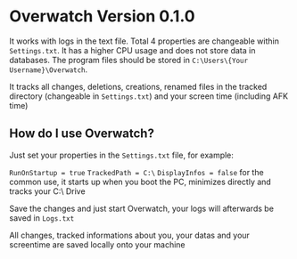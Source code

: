 # Overwatch Version 0.1.0
 It works with logs in the text file. Total 4 properties are changeable within `Settings.txt`. It has a higher CPU usage and does not store data in databases. 
 The program files should be stored in `C:\Users\{Your Username}\Overwatch`.
 
 It tracks all changes, deletions, creations, renamed files in the tracked directory (changeable in `Settings.txt`) and your screen time (including AFK time) 

## How do I use Overwatch?
Just set your properties in the `Settings.txt` file, for example:

`RunOnStartup = true`
`TrackedPath = C:\`
`DisplayInfos = false`
for the common use, it starts up when you boot the PC, minimizes directly and tracks your C:\ Drive

Save the changes and just start Overwatch, your logs will afterwards be saved in `Logs.txt` 

All changes, tracked informations about you, your datas and your screentime are saved locally onto your machine

